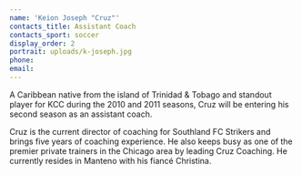 ```yaml
---
name: 'Keion Joseph "Cruz"'
contacts_title: Assistant Coach
contacts_sport: soccer
display_order: 2
portrait: uploads/k-joseph.jpg
phone:
email:
---
```


A Caribbean native from the island of Trinidad & Tobago and standout player for KCC during the 2010 and 2011 seasons, Cruz will be entering his second season as an assistant coach.

Cruz is the current director of coaching for Southland FC Strikers and brings five years of coaching experience. He also keeps busy as one of the premier private trainers in the Chicago area by leading Cruz Coaching. He currently resides in Manteno with his fiancé Christina.
